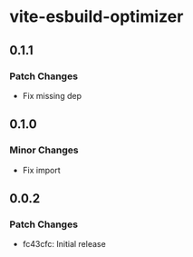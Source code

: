 # vite-esbuild-optimizer

## 0.1.1

### Patch Changes

-   Fix missing dep

## 0.1.0

### Minor Changes

-   Fix import

## 0.0.2

### Patch Changes

-   fc43cfc: Initial release
